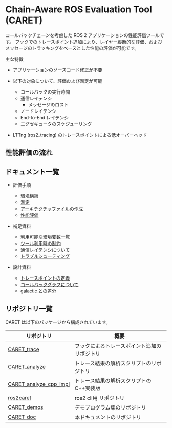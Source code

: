 # Chain-Aware ROS Evaluation Tool (CARET)
コールバックチェーンを考慮した ROS 2 アプリケーションの性能評価ツールです。
フックでのトレースポイント追加により、レイヤー縦断的な評価、およびメッセージのトラッキングをベースとした性能の評価が可能です。

主な特徴

- アプリケーションのソースコード修正が不要

- 以下の対象について、評価および測定が可能
  - コールバックの実行時間
  - 通信レイテンシ
    - メッセージのロスト
  - ノードレイテンシ
  - End-to-End レイテンシ
  - エグゼキュータのスケジューリング

- LTTng (ros2_tracing) のトレースポイントによる低オーバーヘッド



## 性能評価の流れ



## ドキュメント一覧


- 評価手順

  - [環境構築](./setup.md)
  - [測定](./measurement.md)
  - [アーキテクチャファイルの作成](./create_architecture.md)
  - [性能評価](./performance_evaluation.md)
- 補足資料

  - [利用可能な環境変数一覧](./env.md)
  - [ツール利用時の制約](./limits.md)
  - [通信レイテンシについて](./about_communication_latency.md)
  - [トラブルシューティング](./trouble_shooting.md)
- 設計資料

  <!-- - [アーキテクチャ](./architecture.md) -->
  - [トレースポイントの定義](./tracepoint_definition.md)
  - [コールバックグラフについて](./about_callback_graph.md)
  <!-- - [メッセージのトラッキングについて](./about_message_tracking.md) -->
  <!-- - [DDS-layer レイテンシの測定方法](./) -->
  - [galactic との差分](./diff.md)

## リポジトリ一覧

CARET は以下のパッケージから構成されています。

| リポジトリ                                                   | 概要                                         |
| ------------------------------------------------------------ | -------------------------------------------- |
| [CARET_trace](https://github.com/tier4/CARET_trace)          | フックによるトレースポイント追加のリポジトリ |
| [CARET_analyze](https://github.com/tier4/CARET_analyze)      | トレース結果の解析スクリプトのリポジトリ     |
| [CARET_analyze_cpp_impl](https://github.com/tier4/CARET_analyze_cpp_impl.git)      | トレース結果の解析スクリプトのC++実装版     |
| [ros2caret](https://github.com/tier4/ros2caret.git)      | ros2 cli用 リポジトリ     |
| [CARET_demos](https://github.com/tier4/CARET_demos)          | デモプログラム集のリポジトリ                 |
| [CARET_doc]([CARET_doc](https://github.com/tier4/CARET_doc)) | 本ドキュメントのリポジトリ                   |

